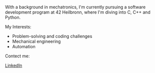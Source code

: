 With a background in mechatronics, I'm currently pursuing a software development program at 42 Heilbronn,
where I'm diving into C, C++ and Python.

My Interests:
- Problem-solving and coding challenges
- Mechanical engineering
- Automation

Contect me:

[LinkedIn](https://www.linkedin.com/in/julian-schneider-519620203)
